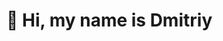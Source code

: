# 👋 Hi, my name is Dmitriy

<!---
Sazukiro/Sazukiro is a ✨ special ✨ repository because its `README.md` (this file) appears on your GitHub profile.
You can click the Preview link to take a look at your changes.
--->
